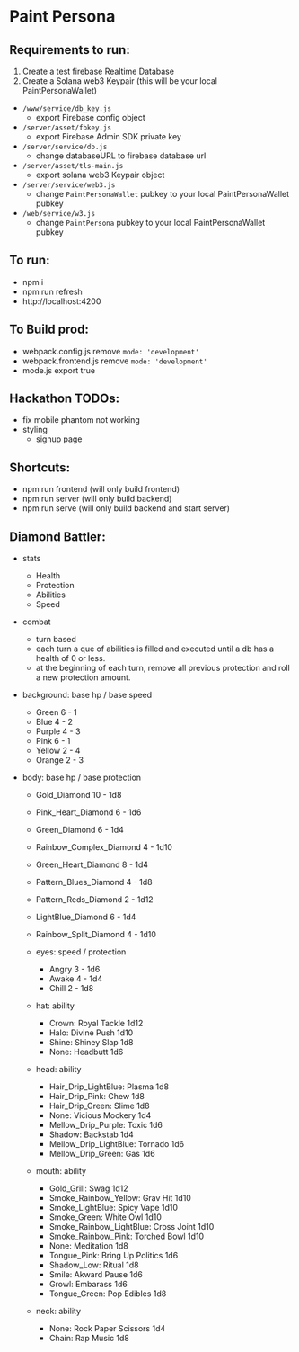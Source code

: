 # Paint Persona

## Requirements to run:

1. Create a test firebase Realtime Database
2. Create a Solana web3 Keypair (this will be your local PaintPersonaWallet)

* `/www/service/db_key.js`
  * export Firebase config object
* `/server/asset/fbkey.js`
  * export Firebase Admin SDK private key
* `/server/service/db.js`
  * change databaseURL to firebase database url
* `/server/asset/tls-main.js`
  * export solana web3 Keypair object
* `/server/service/web3.js`
  * change `PaintPersonaWallet` pubkey to your local PaintPersonaWallet pubkey
* `/web/service/w3.js`
  * change `PaintPersona` pubkey to your local PaintPersonaWallet pubkey

## To run:
* npm i
* npm run refresh
* http://localhost:4200

## To Build prod:
* webpack.config.js remove `mode: 'development'`
* webpack.frontend.js remove `mode: 'development'`
* mode.js export true

## Hackathon TODOs:
* fix mobile phantom not working
* styling
  * signup page

## Shortcuts:
* npm run frontend (will only build frontend)
* npm run server (will only build backend)
* npm run serve (will only build backend and start server)

## Diamond Battler:
* stats
  * Health
  * Protection
  * Abilities
  * Speed

* combat
  * turn based
  * each turn a que of abilities is filled and executed until a db has a health of 0 or less.
  * at the beginning of each turn, remove all previous protection and roll a new protection amount. 

* background: base hp / base speed
  * Green 6 - 1
  * Blue 4 - 2
  * Purple 4 - 3
  * Pink 6 - 1
  * Yellow 2 - 4
  * Orange 2 - 3

* body: base hp / base protection
  * Gold_Diamond 10 - 1d8
  * Pink_Heart_Diamond 6 - 1d6 
  * Green_Diamond 6 - 1d4
  * Rainbow_Complex_Diamond 4 - 1d10
  * Green_Heart_Diamond 8 - 1d4
  * Pattern_Blues_Diamond 4 - 1d8
  * Pattern_Reds_Diamond 2 - 1d12
  * LightBlue_Diamond 6 - 1d4 
  * Rainbow_Split_Diamond 4 - 1d10

  * eyes: speed / protection
    * Angry 3 - 1d6
    * Awake 4 - 1d4
    * Chill 2 - 1d8

  * hat: ability
    * Crown: Royal Tackle 1d12
    * Halo: Divine Push 1d10
    * Shine: Shiney Slap 1d8
    * None: Headbutt 1d6

  * head: ability
    * Hair_Drip_LightBlue: Plasma 1d8
    * Hair_Drip_Pink: Chew 1d8
    * Hair_Drip_Green: Slime 1d8
    * None: Vicious Mockery 1d4
    * Mellow_Drip_Purple: Toxic 1d6
    * Shadow: Backstab 1d4
    * Mellow_Drip_LightBlue: Tornado 1d6
    * Mellow_Drip_Green: Gas 1d6

  * mouth: ability
    * Gold_Grill: Swag 1d12
    * Smoke_Rainbow_Yellow: Grav Hit 1d10
    * Smoke_LightBlue: Spicy Vape 1d10
    * Smoke_Green: White Owl 1d10
    * Smoke_Rainbow_LightBlue: Cross Joint 1d10
    * Smoke_Rainbow_Pink: Torched Bowl 1d10
    * None: Meditation 1d8
    * Tongue_Pink: Bring Up Politics 1d6
    * Shadow_Low: Ritual 1d8
    * Smile: Akward Pause 1d6
    * Growl: Embarass 1d6
    * Tongue_Green: Pop Edibles 1d8

  * neck: ability
    * None: Rock Paper Scissors 1d4
    * Chain: Rap Music 1d8